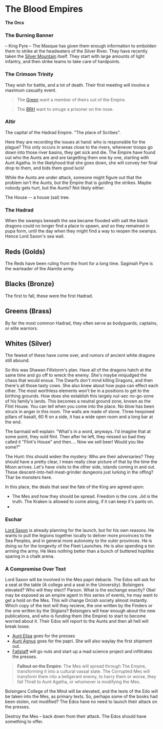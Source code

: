 # The Blood Empires

 **The Orcs**

### The Burning Banner
 – King Pyre – The Masque has given them enough information to embolden them to strike at the headwaters of the Silver River. They have recently taken the [Silver Mountain](/l/the_silver_mountain) itself. They start with large amounts of light infantry, and then strike teams to take care of hardpoints.

### The Crimson Trinity

They wish for battle, and a lot of death. Their first meeting will involve a maximum casualty event. 

> The [Green](/f/green) want a member of theirs out of the Empire.

> The [BRH](/f/the_beef_rake_hats) want to smuge a prisoner on the nose.

### Altir

The capital of the Hadrad Empire. "The place of Scribes".

Here they are recording the issues at hand: who is responsible for the plague? This only occurs in areas close to the rivers, whenever troops go down into those river basins, they get sick and die. The Empire have found out who the Aunts are and are targetting them one by one, starting with Aunt Agatha. In the likelyhood that she goes down, she will convey her final drop to them, and bids them good luck!

While the Aunts are under attack, someone might figure out that the problem isn't the Aunts, but the Empire that is guiding the strikes. Maybe nobody gets hurt, but the Aunts? Not likely either.

The House -- a house (sal) tree. 

### The Hadrad
When the swamps beneath the sea became flooded with salt the black dragons could no longer find a place to spawn, and so they remained in pupa form, until the day when they might find a way to reopen the swamps. Hence Lord Saxon's sea wall. 

## Reds (Golds)

The Reds have been ruling from the front for a long time. Sagimah Pyre is the warleader of the Alamite army.

## Blacks (Bronze)

The first to fall, these were the first Hadrad.

## Greens (Brass)

By far the most common Hadrad, they often serve as bodyguards, captains, or elite warriors.

## Whites (Silver)

The fewest of these have come over, and rumors of ancient white dragons still abound.


So this was Shawan Fillstorm's plan. Have all of the dragons hatch at the same time and go off to wreck the enemy. She's maybe misjudged the chaos that would ensue. The Dwarfs don't mind killing Dragons, and then there's all those tasty cows. She also knew about how pupa can effect each other. The most worthless elements won't be in a positions to get to the birthing grounds. How does she establish this largely nul-sec no-go-zone of his family's lands. This becomes a neutral ground zone, known as the Flint House. You can tell when you come into the place. No blow has been struck in anger in this room. The walls are made of stone. Three hexjoined pillars of basalt, 60 ft on a side, it has a wide open room and a long bar at the end.

The barmaid will explain: "What's in a word, anyways. I'd imagine that at some point, they sold flint. Then after he left, they missed so bad they called it "Flint's House" and then.... Now we sell beer! Would you like some?"

The Hunt: this should widen the mystery: Who are their adversaries? They should have a pretty clear, I mean really clear picture of that by the time the Moon arrives. Let's have visits to the other side, islands coming in and out. These descent-into-hell meat-grinder dungeons just lurking in the offing? Thar be monsters here.

In this place, the deals that seal the fate of the King are agreed upon:
 * The Mes and how they should be spread. Freedom is the core. Jid is the truth. The Kraken is allowed to come along, if it can keep it's pants on.
 * 

### Eschar

[Lord Saxon](/p/lord_saxon) is already planning for the launch, but for his own reasons. He wants to pull the legions together locally to deliver more provinces to the Sea Peoples, and in general more autonomy to the outer provinces. He is doing so for the longevity of the Fleet Launches. He is also spending a ton arming the army. He likes nothing better than a bunch of buttered hoplites sparing in a chalk arena.


### A Compromise Over Text
  
Lord Saxon will be involved in the Mes papri debacle. The Edos will ask for a seat at the table (A college and a seat in the University). Bolsingers elevated? Who will they elect? Parson. What is the exchange exactly? Obel may be exposed as an empire agent in this series of events, he may want to get a hold on the Mes. This will change Orcish society almost instantly. Which copy of the text will they recieve, the one written by the Finders or the one written by the Stigians? Bolsingers will hear enough about the new publications, and who is funding them (the Empire) to start to become worried about it. Their Edos will report to the Aunts and then all hell will break loose. 
 * [Aunt Elisa](/p/aunt_elsela) goes for the presses
 * [Aunt Agnus](/p/aunt_agnus) goes for the papri. She will also waylay the first shipment out.
 * [Fallstaff](/p/fallstaff) will go nuts and start up a mad science project and infiltrates the presses. 

> **Fallout on the Empire**: The Mes will spread through The Empire, transforming it into a cultural vassal state.
> The Corrupted Mes will transform them into a beligerant enemy, to harry them or worse, they fall Thrall to Aunt Agatha, or whomever is modifying the Mes.

Bolsingers College of the Mind will be elevated, and the texts of the Edo will be taken into the Mes, as primary texts. So, perhaps some of the books had been stolen, not modified? The Edos have no need to launch their attack on the presses.

Destroy the Mes – back down from their attack. The Edos should have something to offer.